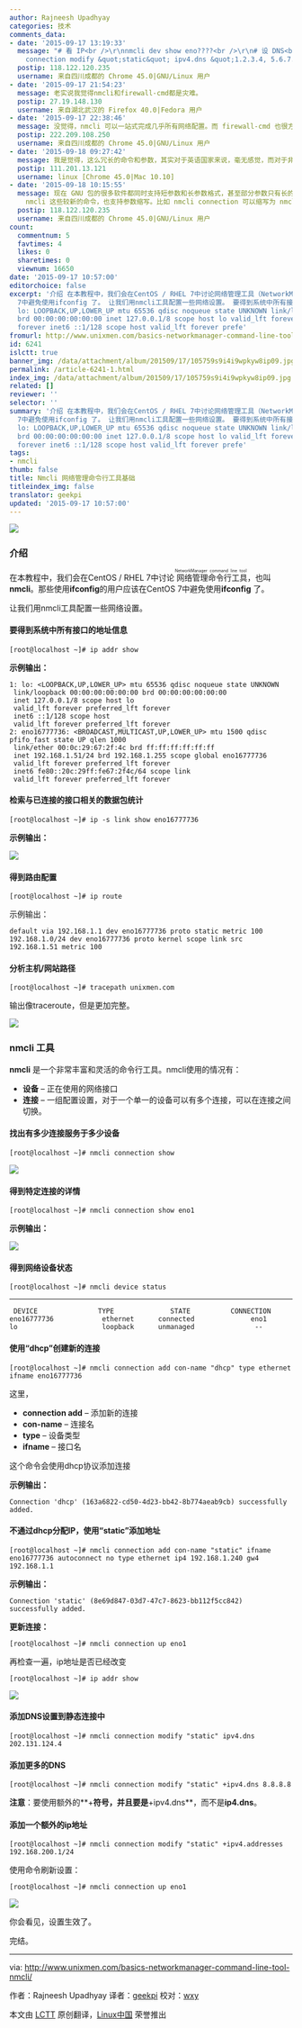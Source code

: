 ```yaml
---
author: Rajneesh Upadhyay
categories: 技术
comments_data:
- date: '2015-09-17 13:19:33'
  message: "# 看 IP<br />\r\nnmcli dev show eno????<br />\r\n# 设 DNS<br />\r\nnmcli
    connection modify &quot;static&quot; ipv4.dns &quot;1.2.3.4, 5.6.7.8&quot;"
  postip: 118.122.120.235
  username: 来自四川成都的 Chrome 45.0|GNU/Linux 用户
- date: '2015-09-17 21:54:23'
  message: 老实说我觉得nmcli和firewall-cmd都是灾难。
  postip: 27.19.148.130
  username: 来自湖北武汉的 Firefox 40.0|Fedora 用户
- date: '2015-09-17 22:38:46'
  message: 没觉得，nmcli 可以一站式完成几乎所有网络配置。而 firewall-cmd 也很方便。不是所有人都精通 iptables。
  postip: 222.209.108.250
  username: 来自四川成都的 Chrome 45.0|GNU/Linux 用户
- date: '2015-09-18 09:27:42'
  message: 我是觉得，这么冗长的命令和参数，其实对于英语国家来说，毫无感觉，而对于非英语国家，总是不太友好。
  postip: 111.201.13.121
  username: linux [Chrome 45.0|Mac 10.10]
- date: '2015-09-18 10:15:55'
  message: 现在 GNU 包的很多软件都同时支持短参数和长参数格式，甚至部分参数只有长的没有短的。长参数格式有一个好处是，具有一定的自解释功能，方便用户了解命令具体执行什么操作。而且像
    nmcli 这些较新的命令，也支持参数缩写。比如 nmcli connection 可以缩写为 nmcli co。
  postip: 118.122.120.235
  username: 来自四川成都的 Chrome 45.0|GNU/Linux 用户
count:
  commentnum: 5
  favtimes: 4
  likes: 0
  sharetimes: 0
  viewnum: 16650
date: '2015-09-17 10:57:00'
editorchoice: false
excerpt: '介绍 在本教程中，我们会在CentOS / RHEL 7中讨论网络管理工具（NetworkManager command line tool），也叫nmcli。那些使用ifconfig的用户应该在CentOS
  7中避免使用ifconfig 了。 让我们用nmcli工具配置一些网络设置。 要得到系统中所有接口的地址信息 # ip addr show  示例输出： 1:
  lo: LOOPBACK,UP,LOWER_UP mtu 65536 qdisc noqueue state UNKNOWN link/loopback 00:00:00:00:00:00
  brd 00:00:00:00:00:00 inet 127.0.0.1/8 scope host lo valid_lft forever preferred_lft
  forever inet6 ::1/128 scope host valid_lft forever prefe'
fromurl: http://www.unixmen.com/basics-networkmanager-command-line-tool-nmcli/
id: 6241
islctt: true
banner_img: /data/attachment/album/201509/17/105759s9i4i9wpkyw8ip09.jpg
permalink: /article-6241-1.html
index_img: /data/attachment/album/201509/17/105759s9i4i9wpkyw8ip09.jpg.thumb.jpg
related: []
reviewer: ''
selector: ''
summary: '介绍 在本教程中，我们会在CentOS / RHEL 7中讨论网络管理工具（NetworkManager command line tool），也叫nmcli。那些使用ifconfig的用户应该在CentOS
  7中避免使用ifconfig 了。 让我们用nmcli工具配置一些网络设置。 要得到系统中所有接口的地址信息 # ip addr show  示例输出： 1:
  lo: LOOPBACK,UP,LOWER_UP mtu 65536 qdisc noqueue state UNKNOWN link/loopback 00:00:00:00:00:00
  brd 00:00:00:00:00:00 inet 127.0.0.1/8 scope host lo valid_lft forever preferred_lft
  forever inet6 ::1/128 scope host valid_lft forever prefe'
tags:
- nmcli
thumb: false
title: Nmcli 网络管理命令行工具基础
titleindex_img: false
translator: geekpi
updated: '2015-09-17 10:57:00'
---
```


![](/data/attachment/album/201509/17/105759s9i4i9wpkyw8ip09.jpg)


### 介绍


在本教程中，我们会在CentOS / RHEL 7中讨论<ruby> 网络管理命令行工具 <rp>  （ </rp> <rt>  NetworkManager command line tool </rt> <rp>  ） </rp></ruby>，也叫**nmcli**。那些使用**ifconfig**的用户应该在CentOS 7中避免使用**ifconfig** 了。


让我们用nmcli工具配置一些网络设置。


#### 要得到系统中所有接口的地址信息



```
[root@localhost ~]# ip addr show

```

**示例输出：**



```
1: lo: <LOOPBACK,UP,LOWER_UP> mtu 65536 qdisc noqueue state UNKNOWN 
 link/loopback 00:00:00:00:00:00 brd 00:00:00:00:00:00
 inet 127.0.0.1/8 scope host lo
 valid_lft forever preferred_lft forever
 inet6 ::1/128 scope host 
 valid_lft forever preferred_lft forever
2: eno16777736: <BROADCAST,MULTICAST,UP,LOWER_UP> mtu 1500 qdisc pfifo_fast state UP qlen 1000
 link/ether 00:0c:29:67:2f:4c brd ff:ff:ff:ff:ff:ff
 inet 192.168.1.51/24 brd 192.168.1.255 scope global eno16777736
 valid_lft forever preferred_lft forever
 inet6 fe80::20c:29ff:fe67:2f4c/64 scope link 
 valid_lft forever preferred_lft forever

```

#### 检索与已连接的接口相关的数据包统计



```
[root@localhost ~]# ip -s link show eno16777736

```

**示例输出：**


![](/data/attachment/album/201509/17/105801w5ppjse4gpp8q2wp.png)


#### 得到路由配置



```
[root@localhost ~]# ip route

```

示例输出：



```
default via 192.168.1.1 dev eno16777736 proto static metric 100 
192.168.1.0/24 dev eno16777736 proto kernel scope link src 192.168.1.51 metric 100

```

#### 分析主机/网站路径



```
[root@localhost ~]# tracepath unixmen.com

```

输出像traceroute，但是更加完整。


![](/data/attachment/album/201509/17/105802rls9dmr97ggqm3qm.png)


### nmcli 工具


**nmcli** 是一个非常丰富和灵活的命令行工具。nmcli使用的情况有：


* **设备** – 正在使用的网络接口
* **连接** – 一组配置设置，对于一个单一的设备可以有多个连接，可以在连接之间切换。


#### 找出有多少连接服务于多少设备



```
[root@localhost ~]# nmcli connection show

```

![](/data/attachment/album/201509/17/105802yfaass94qukuqkk4.png)


#### 得到特定连接的详情



```
[root@localhost ~]# nmcli connection show eno1

```

**示例输出：**


![](/data/attachment/album/201509/17/105802upxvxpfxepvl0psl.png)


#### 得到网络设备状态



```
[root@localhost ~]# nmcli device status

```



---



```
 DEVICE               TYPE              STATE          CONNECTION 
eno16777736            ethernet      connected              eno1 
lo                     loopback      unmanaged               --

```

#### 使用“dhcp”创建新的连接



```
[root@localhost ~]# nmcli connection add con-name "dhcp" type ethernet ifname eno16777736

```

这里，


* **connection add** – 添加新的连接
* **con-name** – 连接名
* **type** – 设备类型
* **ifname** – 接口名


这个命令会使用dhcp协议添加连接


**示例输出：**



```
Connection 'dhcp' (163a6822-cd50-4d23-bb42-8b774aeab9cb) successfully added.

```

#### 不通过dhcp分配IP，使用“static”添加地址



```
[root@localhost ~]# nmcli connection add con-name "static" ifname eno16777736 autoconnect no type ethernet ip4 192.168.1.240 gw4 192.168.1.1

```

**示例输出：**



```
Connection 'static' (8e69d847-03d7-47c7-8623-bb112f5cc842) successfully added.

```

**更新连接：**



```
[root@localhost ~]# nmcli connection up eno1

```

再检查一遍，ip地址是否已经改变



```
[root@localhost ~]# ip addr show

```

![](/data/attachment/album/201509/17/105803yg4zwfi70m7fgi00.png)


#### 添加DNS设置到静态连接中



```
[root@localhost ~]# nmcli connection modify "static" ipv4.dns 202.131.124.4

```

#### 添加更多的DNS



```
[root@localhost ~]# nmcli connection modify "static" +ipv4.dns 8.8.8.8
```

**注意**：要使用额外的**+**符号，并且要是**+ipv4.dns**，而不是**ip4.dns**。


#### 添加一个额外的ip地址



```
[root@localhost ~]# nmcli connection modify "static" +ipv4.addresses 192.168.200.1/24

```

使用命令刷新设置：



```
[root@localhost ~]# nmcli connection up eno1

```

![](/data/attachment/album/201509/17/105804p999fmwnlddk6dsn.png)


你会看见，设置生效了。


完结。




---


via: <http://www.unixmen.com/basics-networkmanager-command-line-tool-nmcli/>


作者：Rajneesh Upadhyay 译者：[geekpi](https://github.com/geekpi) 校对：[wxy](https://github.com/wxy)


本文由 [LCTT](https://github.com/LCTT/TranslateProject) 原创翻译，[Linux中国](https://linux.cn/) 荣誉推出